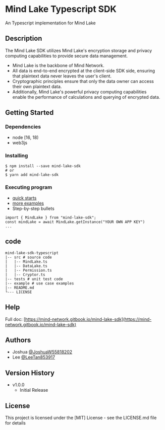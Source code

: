 # Mind Lake Typescript SDK

An Typescript implementation for Mind Lake

## Description

The Mind Lake SDK utilizes Mind Lake's encryption storage and privacy computing capabilities to provide secure data management. 
* Mind Lake is the backbone of Mind Network. 
* All data is end-to-end encrypted at the client-side SDK side, ensuring that plaintext data never leaves the user's client. 
* Cryptographic principles ensure that only the data owner can access their own plaintext data. 
* Additionally, Mind Lake's powerful privacy computing capabilities enable the performance of calculations and querying of encrypted data.

## Getting Started

### Dependencies

* node [16, 18)
* web3js

### Installing

```
$ npm install --save mind-lake-sdk
# or
$ yarn add mind-lake-sdk
```

### Executing program

* [quick starts](https://mind-network.gitbook.io/mind-lake-sdk/get-started)
* [more examples](https://mind-network.gitbook.io/mind-lake-sdk/use-cases)
* Step-by-step bullets
```
import { MindLake } from "mind-lake-sdk";
const mindLake = await MindLake.getInstance("YOUR OWN APP KEY")
...
```

## code
```
mind-lake-sdk-typescript
|-- src # source code
|   |-- MindLake.ts
|   |-- DataLake.ts
|   |-- Permission.ts
|   |-- Cryptor.ts
|-- tests # unit test code
|-- example # use case examples
|-- README.md
└--- LICENSE

```

## Help

Full doc: [https://mind-network.gitbook.io/mind-lake-sdk](https://mind-network.gitbook.io/mind-lake-sdk) 

## Authors
* Joshua [@JoshuaW55818202](https://twitter.com/JoshuaW55818202)
* Lee [@LeeTan853917](https://twitter.com/LeeTan853917)

## Version History

* v1.0.0
    * Initial Release

## License

This project is licensed under the [MIT] License - see the LICENSE.md file for details
